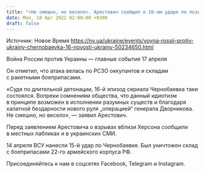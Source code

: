 ```yaml
---
title: "«Не смешно, но весело». Арестович сообщил о 16-ом ударе по позициям оккупантов в Чернобаевке"
date: Mon, 18 Apr 2022 02:00:00 +0300
draft: false
---
```

Источник: Новое Время https://nv.ua/ukraine/events/voyna-rossii-protiv-ukrainy-chernobaevka-16-novosti-ukrainy-50234650.html


Война России против Украины — главные события 17 апреля

Он отметил, что атака велась по РСЗО оккупантов и складам с ракетными боеприпасами.

«Судя по длительной детонации, 16-й эпизод сериала Чернобаевка таки состоялся. Вопреки сомнениям общества, что данный идиотизм в принципе возможен в исполнении разумных существ и благодаря халатной бездарности нового руля „операцией“ генерала Дворникова. Не смешно, но весело», — заявил Арестович.

Перед заявлением Арестовича о взрывах вблизи Херсона сообщили в местных пабликах и в украинских СМИ.

14 апреля ВСУ нанесли 15-й удар по Чернобаевке. Был уничтожен склад с боеприпасами 22-го армейского корпуса РФ.

Присоединяйтесь к нам в соцсетях Facebook, Telegram и Instagram.
